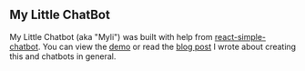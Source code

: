 ## My Little ChatBot

My Little Chatbot (aka "Myli") was built with help from [react-simple-chatbot](https://github.com/LucasBassetti/react-simple-chatbot). You can view the [demo](http://) or read the [blog post](http://) I wrote about creating this and chatbots in general.
